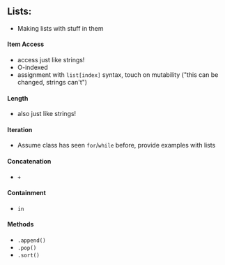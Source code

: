 ## Lists: ##
- Making lists with stuff in them

#### Item Access ####

- access just like strings!
- O-indexed
- assignment with `list[index]` syntax, touch on mutability ("this can be changed, strings can't")

#### Length ####

- also just like strings!

#### Iteration ####

- Assume class has seen `for`/`while` before, provide examples with lists

#### Concatenation ####

- `+`

#### Containment ####

- `in`

#### Methods ####

- `.append()`
- `.pop()`
- `.sort()`
